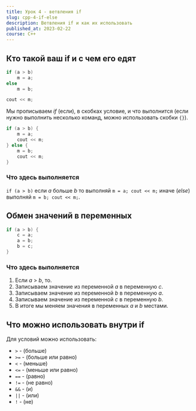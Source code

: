 ```yaml
---
title: Урок 4 - ветвления if
slug: cpp-4-if-else
description: Ветвления if и как их использовать
published_at: 2023-02-22
course: C++
---
```

## Кто такой ваш if и с чем его едят

```cpp
if (a > b)
    m = a;
else
    m = b;

cout << m;
```

Мы прописываем _if_ (если), в скобках условие, и что выполнится (если нужно
выполнить несколько команд, можно использовать скобки `{}`).

```cpp
if (a > b) {
    m = a;
    cout << m;
} else {
    m = b;
    cout << m;
}
```

### Что здесь выполняется

`if (a > b)` если _a_ больше _b_ то выполняй `m = a; cout << m;` иначе (_else_)
выполняй `m = b; cout << m;`.

## Обмен значений в переменных

```cpp
if (a > b) {
    с = a;
    a = b;
    b = c;
}
```

### Что здесь выполняется

1. Если _a_ > _b_, то.
2. Записываем значение из переменной _а_ в переменную _с_.
3. Записываем значение из переменной _b_ в переменную _a_.
4. Записываем значение из переменной _c_ в переменную _b_.
5. В итоге мы меняем значения в переменных _a_ и _b_ местами.

## Что можно использовать внутри if

Для условий можно использовать:

- `>` - (больше)
- `>=` - (больше или равно)
- `<` - (меньше)
- `<=` - (меньше или равно)
- `==` - (равно)
- `!=` - (не равно)
- `&&` - (и)
- `||` - (или)
- `!` - (не)
